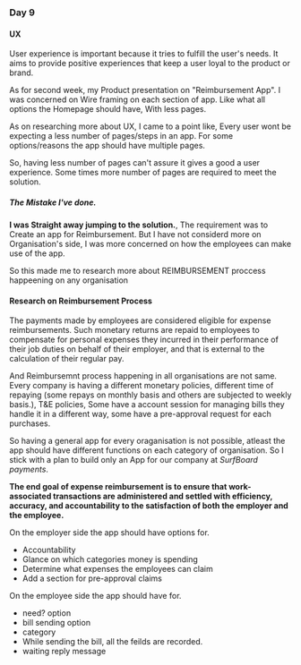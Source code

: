 ### Day 9

#### UX
User experience is important because it tries to fulfill the user's needs. It aims to provide positive experiences that keep a user loyal to the product or brand. 

As for second week, my Product presentation on "Reimbursement App". I was concerned on Wire framing on each section of app. Like what all options the Homepage should have, With less pages.

As on researching more about UX, I came to a point like, Every user wont be expecting a less number of pages/steps in an app. For some options/reasons the app should have multiple pages.

So, having less number of pages can't assure it gives a good a user experience. Some times more number of pages are required to meet the solution.

##### The Mistake I've done.
**I was Straight away jumping to the solution.**, The requirement was to Create an app for Reimbursement. But I have not considerd more on Organisation's side, I was more concerned on how the employees can make use of the app.

So this made me to research more about REIMBURSEMENT proccess happeening on any organisation

#### Research on Reimbursement Process

The payments made by employees are considered eligible for expense reimbursements. Such monetary returns are repaid to employees to compensate for personal expenses they incurred in their performance of their job duties on behalf of their employer, and that is external to the calculation of their regular pay.

And Reimbursemnt process happening in all organisations are not same. Every company is having a different monetary policies, different time of repaying (some repays on monthly basis and others are subjected to weekly basis.), T&E policies, Some have a account session for managing bills they handle it in a different way,
some have a pre-approval request for each purchases.

So having a general app for every oraganisation is not possible, atleast the app should have different functions on each category of organisation. So I stick with a plan to build only an App for our company at *SurfBoard payments*.


**The end goal of expense reimbursement is to ensure that work-associated transactions are administered and settled with efficiency, accuracy, and accountability to the satisfaction of both the employer and the employee.**


On the employer side the app should have options for.
- Accountability
- Glance on which categories money is spending
- Determine what expenses the employees can claim
- Add a section for pre-approval claims

On the employee side the app should have for.
- need? option
- bill sending option
- category
- While sending the bill, all the feilds are recorded.
- waiting reply message

